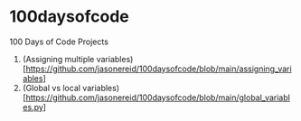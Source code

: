 # 100daysofcode
100 Days of Code Projects

1. (Assigning multiple variables)[https://github.com/jasonereid/100daysofcode/blob/main/assigning_variables]
2. (Global vs local variables)[https://github.com/jasonereid/100daysofcode/blob/main/global_variables.py]
